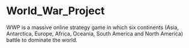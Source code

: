 # World_War_Project
WWP is a massive online strategy game in which six continents (Asia, Antarctica, Europe, Africa, Oceania, South America and North America) battle to dominate the world.
